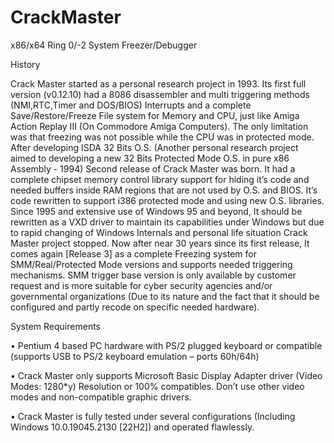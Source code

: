 # CrackMaster
x86/x64 Ring 0/-2 System Freezer/Debugger

History

Crack Master started as a personal research project in 1993. Its first full version (v0.12.10) had a 8086 disassembler and multi triggering methods (NMI,RTC,Timer and DOS/BIOS) Interrupts and a complete Save/Restore/Freeze File system for Memory and CPU, just like Amiga Action Replay III (On Commodore Amiga Computers). The only limitation was that freezing was not possible while the CPU was in protected mode. After developing ISDA 32 Bits O.S. (Another personal research project aimed to developing a new 32 Bits Protected Mode O.S. in pure x86 Assembly - 1994) Second release of Crack Master was born. It had a complete chipset memory control library support for hiding it’s code and needed buffers inside RAM regions that are not used by O.S. and BIOS. It’s code rewritten to support i386 protected mode and using new O.S. libraries. Since 1995 and extensive use of Windows 95 and beyond, It should be rewritten as a VXD driver to maintain its capabilities under Windows but due to rapid changing of Windows Internals and personal life situation Crack Master project stopped. Now after near 30 years since its first release, It comes again [Release 3] as a complete Freezing system for SMM/Real/Protected Mode versions and supports needed triggering mechanisms. SMM trigger base version is only available by customer request and is more suitable for cyber security agencies and/or governmental organizations (Due to its nature and the fact that it should be configured and partly recode on specific needed hardware).

System Requirements

•	Pentium 4 based PC hardware with PS/2 plugged keyboard or compatible  (supports USB to PS/2 keyboard emulation – ports 60h/64h)

•	Crack Master only supports Microsoft Basic Display Adapter driver (Video Modes: 1280*y) Resolution or 100% compatibles. Don’t use other video modes and non-compatible graphic drivers.

•	Crack Master is fully tested under several configurations (Including Windows 10.0.19045.2130 [22H2]) and operated flawlessly.
